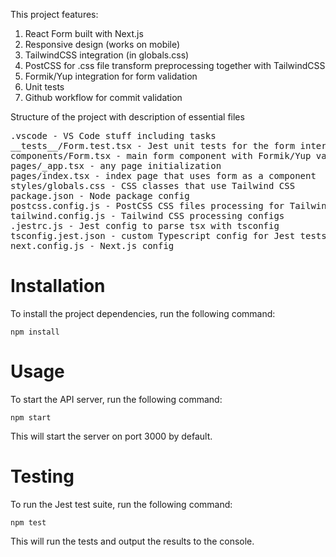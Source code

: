 This project features:
1) React Form built with Next.js
2) Responsive design (works on mobile)
3) TailwindCSS integration (in globals.css)
4) PostCSS for .css file transform preprocessing together with TailwindCSS
5) Formik/Yup integration for form validation
6) Unit tests
7) Github workflow for commit validation

Structure of the project with description of essential files
<pre>
.vscode - VS Code stuff including tasks
__tests__/Form.test.tsx - Jest unit tests for the form intergrated with Gitghub workflow
components/Form.tsx - main form component with Formik/Yup validation
pages/_app.tsx - any page initialization
pages/index.tsx - index page that uses form as a component
styles/globals.css - CSS classes that use Tailwind CSS
package.json - Node package config
postcss.config.js - PostCSS CSS files processing for Tailwind
tailwind.config.js - Tailwind CSS processing configs
.jestrc.js - Jest config to parse tsx with tsconfig
tsconfig.jest.json - custom Typescript config for Jest tests
next.config.js - Next.js config
</pre>

# Installation
To install the project dependencies, run the following command:
```
npm install
```
# Usage
To start the API server, run the following command:

```
npm start
```
This will start the server on port 3000 by default. 

# Testing
To run the Jest test suite, run the following command:

```
npm test
```
This will run the tests and output the results to the console.
